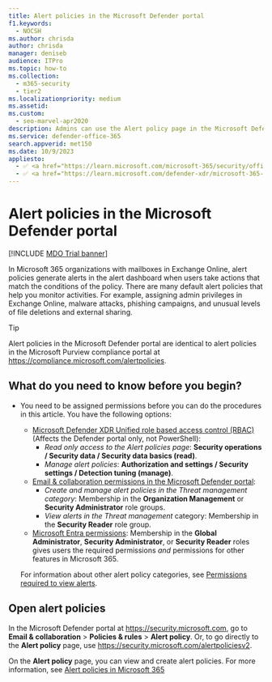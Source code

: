 ```yaml
---
title: Alert policies in the Microsoft Defender portal
f1.keywords: 
  - NOCSH
ms.author: chrisda
author: chrisda
manager: deniseb
audience: ITPro
ms.topic: how-to
ms.collection: 
  - m365-security
  - tier2
ms.localizationpriority: medium
ms.assetid:
ms.custom: 
  - seo-marvel-apr2020
description: Admins can use the Alert policy page in the Microsoft Defender portal to view and create alert policies to trigger alerts when the specified actions occur.
ms.service: defender-office-365
search.appverid: met150
ms.date: 10/9/2023
appliesto:
  - ✅ <a href="https://learn.microsoft.com/microsoft-365/security/office-365-security/mdo-about#defender-for-office-365-plan-1-vs-plan-2-cheat-sheet" target="_blank">Microsoft Defender for Office 365 Plan 1 and Plan 2</a>
  - ✅ <a href="https://learn.microsoft.com/defender-xdr/microsoft-365-defender" target="_blank">Microsoft Defender XDR</a>
---
```


# Alert policies in the Microsoft Defender portal

[!INCLUDE [MDO Trial banner](../includes/mdo-trial-banner.md)]

In Microsoft 365 organizations with mailboxes in Exchange Online, alert policies generate alerts in the alert dashboard when users take actions that match the conditions of the policy. There are many default alert policies that help you monitor activities. For example, assigning admin privileges in Exchange Online, malware attacks, phishing campaigns, and unusual levels of file deletions and external sharing.

> [!TIP]
> Alert policies in the Microsoft Defender portal are identical to alert policies in the Microsoft Purview compliance portal at <https://compliance.microsoft.com/alertpolicies>.

## What do you need to know before you begin?

- You need to be assigned permissions before you can do the procedures in this article. You have the following options:
  - [Microsoft Defender XDR Unified role based access control (RBAC)](/microsoft-365/security/defender/manage-rbac) (Affects the Defender portal only, not PowerShell):
    - _Read only access to the Alert policies page_: **Security operations / Security data / Security data basics (read)**.
    - _Manage alert policies_: **Authorization and settings / Security settings / Detection tuning (manage)**.
  - [Email & collaboration permissions in the Microsoft Defender portal](mdo-portal-permissions.md):
    - _Create and manage alert policies in the Threat management category_: Membership in the **Organization Management** or **Security Administrator** role groups.
    - _View alerts in the Threat management_ category: Membership in the **Security Reader** role group.
  - [Microsoft Entra permissions](/entra/identity/role-based-access-control/manage-roles-portal): Membership in the **Global Administrator**, **Security Administrator**, or **Security Reader** roles gives users the required permissions _and_ permissions for other features in Microsoft 365.

  For information about other alert policy categories, see [Permissions required to view alerts](/purview/alert-policies#rbac-permissions-required-to-view-alerts).

## Open alert policies

In the Microsoft Defender portal at <https://security.microsoft.com>, go to **Email & collaboration** \> **Policies & rules** \> **Alert policy**. Or, to go directly to the **Alert policy** page, use <https://security.microsoft.com/alertpoliciesv2>.

On the **Alert policy** page, you can view and create alert policies. For more information, see [Alert policies in Microsoft 365](/purview/alert-policies)
